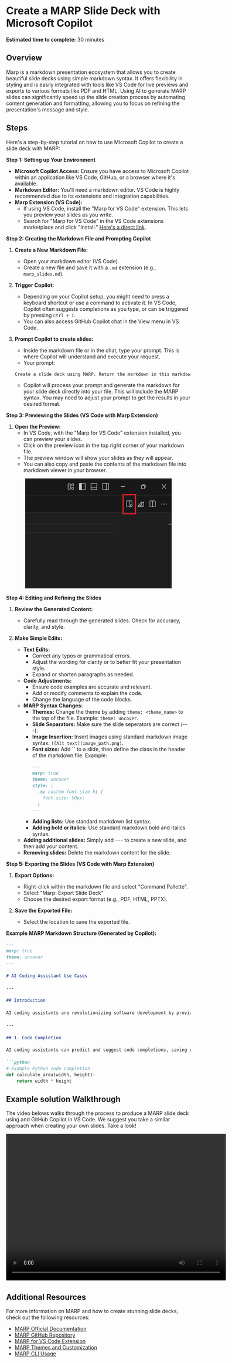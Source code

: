 # Create a MARP Slide Deck with Microsoft Copilot

**Estimated time to complete:** 30 minutes

## Overview
Marp is a markdown presentation ecosystem that allows you to create beautiful slide decks using simple markdown syntax. It offers flexibility in styling and is easily integrated with tools like VS Code for live previews and exports to various formats like PDF and HTML. Using AI to generate MARP slides can significantly speed up the slide creation process by automating content generation and formatting, allowing you to focus on refining the presentation's message and style.

## Steps

Here's a step-by-step tutorial on how to use Microsoft Copilot to create a slide deck with MARP:

**Step 1: Setting up Your Environment**

* **Microsoft Copilot Access:** Ensure you have access to Microsoft Copilot within an application like VS Code, GitHub, or a browser where it's available.
* **Markdown Editor:** You'll need a markdown editor. VS Code is highly recommended due to its extensions and integration capabilities.
* **Marp Extension (VS Code):**
    * If using VS Code, install the "Marp for VS Code" extension. This lets you preview your slides as you write.
    * Search for "Marp for VS Code" in the VS Code extensions marketplace and click "Install." [Here's a direct link](https://marketplace.visualstudio.com/items?itemName=marp-team.marp-vscode).

**Step 2: Creating the Markdown File and Prompting Copilot**

1.  **Create a New Markdown File:**
    * Open your markdown editor (VS Code).
    * Create a new file and save it with a `.md` extension (e.g., `marp_slides.md`).

2.  **Trigger Copilot:**
    * Depending on your Copilot setup, you might need to press a keyboard shortcut or use a command to activate it. In VS Code, Copilot often suggests completions as you type, or can be triggered by pressing `Ctrl + I`.
    * You can also access GitHub Copilot chat in the View menu in VS Code.

3.  **Prompt Copilot to create slides:**
    * Inside the markdown file or in the chat, type your prompt. This is where Copilot will understand and execute your request.
    * Your prompt:

    ```markdown
    Create a slide deck using MARP. Return the markdown in this markdown file. The slides will cover [add topic]. Start with an intro slide, then create a slide for each of the following subtopics: [add list of subtopics]. For each slide: [add additional instructions].
    ```
    * Copilot will process your prompt and generate the markdown for your slide deck directly into your file. This will include the MARP syntax. You may need to adjust your prompt to get the results in your desired format.

**Step 3: Previewing the Slides (VS Code with Marp Extension)**

1.  **Open the Preview:**
    * In VS Code, with the "Marp for VS Code" extension installed, you can preview your slides.
    * Click on the preview icon in the top right corner of your markdown file.
    * The preview window will show your slides as they will appear.
    * You can also copy and paste the contents of the markdown file into markdown viewer in your browser.

<p <img align="center" >
<img src="VSCodePreview.jpg" alt="Preview Icon" width="400" height="300" >
</p

**Step 4: Editing and Refining the Slides**

1.  **Review the Generated Content:**
    * Carefully read through the generated slides. Check for accuracy, clarity, and style.

2.  **Make Simple Edits:**
    * **Text Edits:**
        * Correct any typos or grammatical errors.
        * Adjust the wording for clarity or to better fit your presentation style.
        * Expand or shorten paragraphs as needed.
    * **Code Adjustments:**
        * Ensure code examples are accurate and relevant.
        * Add or modify comments to explain the code.
        * Change the language of the code blocks.
    * **MARP Syntax Changes:**
        * **Themes:** Change the theme by adding `theme: <theme_name>` to the top of the file. Example: `theme: uncover`.
        * **Slide Separators:** Make sure the slide seperators are correct (---).
        * **Image Insertion:** Insert images using standard markdown image syntax: `![Alt text](image_path.png)`.
        * **Font sizes:** Add `` to a slide, then define the class in the header of the markdown file. Example:
            ```markdown
            ---
            marp: true
            theme: uncover
            style: |
              .my-custom-font-size h1 {
                font-size: 50px;
              }
            ---
            ```
        * **Adding lists:** Use standard markdown list syntax.
        * **Adding bold or italics:** Use standard markdown bold and italics syntax.
    * **Adding additional slides:** Simply add `---` to create a new slide, and then add your content.
    * **Removing slides:** Delete the markdown content for the slide.

**Step 5: Exporting the Slides (VS Code with Marp Extension)**

1.  **Export Options:**
    * Right-click within the markdown file and select "Command Pallette".
    * Select "Marp: Export Slide Deck"
    * Choose the desired export format (e.g., PDF, HTML, PPTX).

2.  **Save the Exported File:**
    * Select the location to save the exported file.


**Example MARP Markdown Structure (Generated by Copilot):**

```markdown
---
marp: true
theme: uncover
---

# AI Coding Assistant Use Cases

---

## Introduction

AI coding assistants are revolutionizing software development by providing real-time assistance, code generation, and automation.

---

## 1. Code Completion

AI coding assistants can predict and suggest code completions, saving developers time and reducing errors.

```python
# Example Python code completion
def calculate_area(width, height):
    return width * height
```
## Example solution Walkthrough

The video belows walks through the process to produce a MARP slide deck using and GitHub Copilot in VS Code. We suggest you take a similar approach when creating your own slides. Take a look! 

<p align="center">
  <video width="600" height="400" controls>
    <source src="Create a Slide Deck using MARP with GitHub Copilot.mp4" type="video/mp4">
  </video>
</p>

## Additional Resources

For more information on MARP and how to create stunning slide decks, check out the following resources:

* [MARP Official Documentation](https://marp.app/docs/)
* [MARP GitHub Repository](https://github.com/marp-team/marp)
* [MARP for VS Code Extension](https://marketplace.visualstudio.com/items?itemName=marp-team.marp-vscode)
* [MARP Themes and Customization](https://marp.app/customize)
* [MARP CLI Usage](https://marp.app/cli)